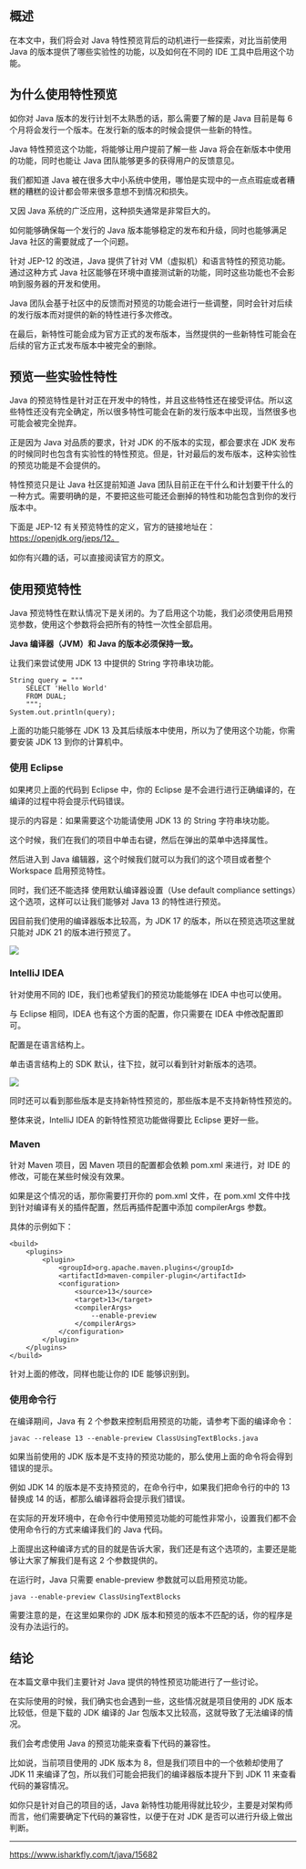 ## 概述
在本文中，我们将会对 Java 特性预览背后的动机进行一些探索，对比当前使用 Java 的版本提供了哪些实验性的功能，以及如何在不同的 IDE 工具中启用这个功能。

## 为什么使用特性预览
如你对 Java 版本的发行计划不太熟悉的话，那么需要了解的是 Java 目前是每 6 个月将会发行一个版本。在发行新的版本的时候会提供一些新的特性。

Java 特性预览这个功能，将能够让用户提前了解一些 Java 将会在新版本中使用的功能，同时也能让 Java 团队能够更多的获得用户的反馈意见。

我们都知道 Java 被在很多大中小系统中使用，哪怕是实现中的一点点瑕疵或者糟糕的糟糕的设计都会带来很多意想不到情况和损失。

又因 Java 系统的广泛应用，这种损失通常是非常巨大的。

如何能够确保每一个发行的 Java 版本能够稳定的发布和升级，同时也能够满足 Java 社区的需要就成了一个问题。

针对 JEP-12 的改进，Java 提供了针对 VM（虚拟机）和语言特性的预览功能。通过这种方式 Java 社区能够在环境中直接测试新的功能，同时这些功能也不会影响到服务器的开发和使用。

Java 团队会基于社区中的反馈而对预览的功能会进行一些调整，同时会针对后续的发行版本而对提供的新的特性进行多次修改。

在最后，新特性可能会成为官方正式的发布版本，当然提供的一些新特性可能会在后续的官方正式发布版本中被完全的删除。

## 预览一些实验性特性
Java 的预览特性是针对正在开发中的特性，并且这些特性还在接受评估。所以这些特性还没有完全确定，所以很多特性可能会在新的发行版本中出现，当然很多也可能会被完全抛弃。

正是因为 Java 对品质的要求，针对 JDK 的不版本的实现，都会要求在 JDK 发布的时候同时也包含有实验性的特性预览。但是，针对最后的发布版本，这种实验性的预览功能是不会提供的。

特性预览只是让 Java 社区提前知道 Java 团队目前正在干什么和计划要干什么的一种方式。需要明确的是，不要把这些可能还会删掉的特性和功能包含到你的发行版本中。

下面是 JEP-12 有关预览特性的定义，官方的链接地址在：https://openjdk.org/jeps/12。

如你有兴趣的话，可以直接阅读官方的原文。

## 使用预览特性
Java 预览特性在默认情况下是关闭的。为了启用这个功能，我们必须使用启用预览参数，使用这个参数将会把所有的特性一次性全部启用。

**Java 编译器（JVM）和 Java 的版本必须保持一致。**

让我们来尝试使用 JDK 13 中提供的 String 字符串块功能。
```
String query = """
    SELECT 'Hello World'
    FROM DUAL;
    """;
System.out.println(query);
```

上面的功能只能够在 JDK 13 及其后续版本中使用，所以为了使用这个功能，你需要安装 JDK 13 到你的计算机中。

### 使用 Eclipse
如果拷贝上面的代码到 Eclipse 中，你的 Eclipse 是不会进行进行正确编译的，在编译的过程中将会提示代码错误。

提示的内容是：如果需要这个功能请使用 JDK 13 的 String 字符串块功能。

这个时候，我们在我们的项目中单击右键，然后在弹出的菜单中选择属性。

然后进入到 Java 编辑器，这个时候我们就可以为我们的这个项目或者整个 Workspace 启用预览特性。

同时，我们还不能选择 使用默认编译器设置（Use default compliance settings）这个选项，这样可以让我们能够对 Java 13 的特性进行预览。

因目前我们使用的编译器版本比较高，为 JDK 17 的版本，所以在预览选项这里就只能对 JDK 21 的版本进行预览了。

![](https://cdn.isharkfly.com/com-isharkfly-www/discourse-uploads/original/2X/9/98cb0ad231736e2b16a915c49889b74c7c8440f3.png)

### IntelliJ IDEA
针对使用不同的 IDE，我们也希望我们的预览功能能够在 IDEA 中也可以使用。

与 Eclipse 相同，IDEA 也有这个方面的配置，你只需要在 IDEA 中修改配置即可。

配置是在语言结构上。

单击语言结构上的 SDK 默认，往下拉，就可以看到针对新版本的选项。

![](https://cdn.isharkfly.com/com-isharkfly-www/discourse-uploads/original/2X/3/3c64a3ccf02a1519a2516e36ab156fe02274819d.png)

同时还可以看到那些版本是支持新特性预览的，那些版本是不支持新特性预览的。

整体来说，IntelliJ IDEA 的新特性预览功能做得要比 Eclipse 更好一些。

### Maven
针对 Maven 项目，因 Maven 项目的配置都会依赖 pom.xml 来进行，对 IDE 的修改，可能在某些时候没有效果。

如果是这个情况的话，那你需要打开你的 pom.xml 文件，在 pom.xml 文件中找到针对编译有关的插件配置，然后再插件配置中添加 compilerArgs 参数。

具体的示例如下：

```
<build>
    <plugins>
        <plugin>
            <groupId>org.apache.maven.plugins</groupId>
            <artifactId>maven-compiler-plugin</artifactId>
            <configuration>
                <source>13</source>
                <target>13</target>
                <compilerArgs>
                    --enable-preview
                </compilerArgs>
            </configuration>
        </plugin>
    </plugins>
</build>
```
针对上面的修改，同样也能让你的 IDE 能够识别到。


### 使用命令行
在编译期间，Java 有 2 个参数来控制启用预览的功能，请参考下面的编译命令：

```
javac --release 13 --enable-preview ClassUsingTextBlocks.java
```

如果当前使用的 JDK 版本是不支持的预览功能的，那么使用上面的命令将会得到错误的提示。

例如 JDK 14 的版本是不支持预览的，在命令行中，如果我们把命令行的中的 13 替换成 14 的话，都那么编译器将会提示我们错误。

在实际的开发环境中，在命令行中使用预览功能的可能性非常小，设置我们都不会使用命令行的方式来编译我们的 Java 代码。

上面提出这种编译方式的目的就是告诉大家，我们还是有这个选项的，主要还是能够让大家了解我们是有这 2 个参数提供的。

在运行时，Java 只需要 enable-preview 参数就可以启用预览功能。

```
java --enable-preview ClassUsingTextBlocks
```

需要注意的是，在这里如果你的 JDK 版本和预览的版本不匹配的话，你的程序是没有办法运行的。

## 结论
在本篇文章中我们主要针对 Java 提供的特性预览功能进行了一些讨论。

在实际使用的时候，我们确实也会遇到一些，这些情况就是项目使用的 JDK 版本比较低，但是下载的 JDK 编译的 Jar 包版本又比较高，这就导致了无法编译的情况。

我们会考虑使用 Java 的预览功能来查看下代码的兼容性。

比如说，当前项目使用的 JDK 版本为 8，但是我们项目中的一个依赖却使用了 JDK 11 来编译了包，所以我们可能会把我们的编译器版本提升下到 JDK 11 来查看代码的兼容情况。


如你只是针对自己的项目的话，Java 新特性功能用得就比较少，主要是对架构师而言，他们需要确定下代码的兼容性，以便于在对 JDK 是否可以进行升级上做出判断。

---
https://www.isharkfly.com/t/java/15682
